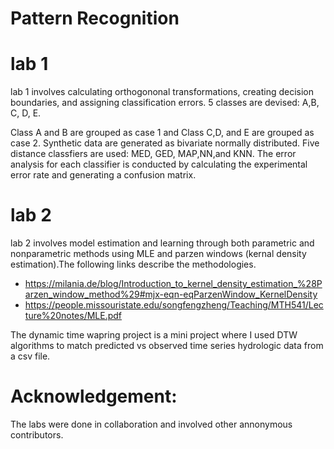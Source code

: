 # Pattern Recognition

# lab 1 

lab 1 involves calculating orthogononal transformations, creating decision boundaries, and assigning classification errors. 5 classes are devised: A,B, C, D, E.

Class A and B are grouped as case 1 and Class C,D, and E are grouped as case 2. Synthetic data are generated as bivariate normally distributed. Five distance classfiers are used: MED, GED, MAP,NN,and KNN.  The error analysis for each classifier is conducted by calculating the experimental error rate and generating a confusion matrix.

# lab 2

lab 2 involves model estimation and learning through both parametric and nonparametric methods using MLE and parzen windows (kernal density estimation).The following links describe the methodologies. 

- https://milania.de/blog/Introduction_to_kernel_density_estimation_%28Parzen_window_method%29#mjx-eqn-eqParzenWindow_KernelDensity
- https://people.missouristate.edu/songfengzheng/Teaching/MTH541/Lecture%20notes/MLE.pdf

The dynamic time wapring project is a mini project where I used DTW algorithms to match predicted vs observed time series hydrologic data from a csv file. 

# Acknowledgement: 
The labs were done in collaboration and involved other annonymous contributors. 
